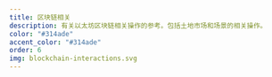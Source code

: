```yaml
---
title: 区块链相关
description: 有关以太坊区块链相关操作的参考。包括土地市场和场景的相关操作。
color: "#314ade"
accent_color: "#314ade"
order: 6
img: blockchain-interactions.svg
---
```

